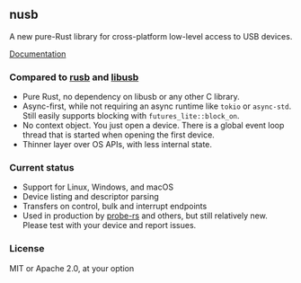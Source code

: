 nusb
----

A new pure-Rust library for cross-platform low-level access to USB devices.

[Documentation](https://docs.rs/nusb)

### Compared to [rusb](https://docs.rs/rusb/latest/rusb/) and [libusb](https://libusb.info/)

* Pure Rust, no dependency on libusb or any other C library.
* Async-first, while not requiring an async runtime like `tokio` or
  `async-std`. Still easily supports blocking with
  `futures_lite::block_on`.
* No context object. You just open a device. There is a global event loop thread
  that is started when opening the first device.
* Thinner layer over OS APIs, with less internal state.

### Current status

* Support for Linux, Windows, and macOS
* Device listing and descriptor parsing
* Transfers on control, bulk and interrupt endpoints
* Used in production by [probe-rs](https://github.com/probe-rs/probe-rs) and others, but still relatively new. Please test with your device and report issues.

### License
MIT or Apache 2.0, at your option
